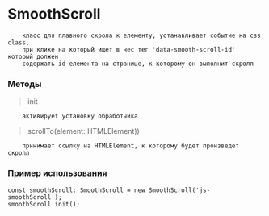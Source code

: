 # SmoothScroll
```
    класс для плавного скрола к елементу, устанавливает событие на css class, 
    при клике на который ищет в нес тег 'data-smooth-scroll-id' который должен 
    содержать id елемента на странице, к которому он выполнит скролл
```

### Методы
> init
```
    активирует установку обработчика
```

> scrollTo(element: HTMLElement))
```
    принимает ссылку на HTMLElement, к которому будет произведет скролл
```


### Пример использования
```
const smoothScroll: SmoothScroll = new SmoothScroll('js-smoothScroll');
smoothScroll.init();
```
